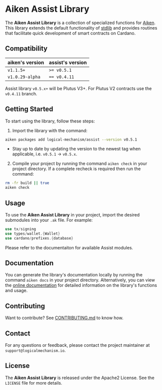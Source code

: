 # Aiken Assist Library

The **Aiken Assist Library** is a collection of specialized functions for [Aiken](https://github.com/aiken-lang/aiken). This library extends the default functionality of [stdlib](https://github.com/aiken-lang/stdlib) and provides routines that facilitate quick development of smart contracts on Cardano.

## Compatibility

aiken's version | assist's version
---             | ---
`v1.1.5+`       | `>= v0.5.1`
`v1.0.29-alpha` | `== v0.4.11`

Assist library `v0.5.x+` will be Plutus V3+. For Plutus V2 contracts use the `v0.4.11` branch.

## Getting Started

To start using the library, follow these steps:

1. Import the library with the command:

```bash
aiken packages add logical-mechanism/assist --version v0.5.1
```

- Stay up to date by updating the version to the newest tag when applicable, i.e. `v0.5.1` -> `v0.5.x`.

2. Compile your project by running the command `aiken check` in your project directory. If a complete recheck is required then run the command:

```bash
rm -fr build || true
aiken check
```

## Usage

To use the **Aiken Assist Library** in your project, import the desired submodules into your `.ak` file. For example:

```rust
use tx/signing
use types/wallet.{Wallet}
use cardano/prefixes.{database}
```

Please refer to the documentaiton for available Assist modules.

## Documentation

You can generate the library's documentation locally by running the command `aiken docs` in your project directory. Alternatively, you can view the [online documentation](https://www.logicalmechanism.io/docs/index.html) for detailed information on the library's functions and usage.

## Contributing

Want to contribute? See [CONTRIBUTING.md](./CONTRIBUTING.md) to know how.

## Contact

For any questions or feedback, please contact the project maintainer at `support@logicalmechanism.io`.

## License

The **Aiken Assist Library** is released under the Apache2 License. See the `LICENSE` file for more details.
